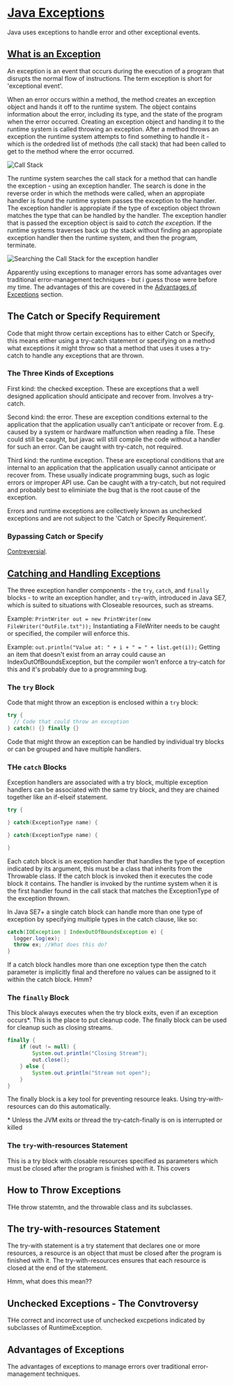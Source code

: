 # [Java Exceptions](https://docs.oracle.com/javase/tutorial/essential/exceptions/index.html)

Java uses exceptions to handle error and other exceptional events.

## [What is an Exception](https://docs.oracle.com/javase/tutorial/essential/exceptions/definition.html)

An exception is an event that occurs during the execution of a program that disrupts the normal flow of instructions.
The term exception is short for 'exceptional event'.

When an error occurs within a method, the method creates an exception object and hands it off to the runtime system. The object contains information about the error, including its type, and the state of the program when the error occurred. Creating an exception object and handing it to the runtime system is called throwing an exception. After a method throws an exception the runtime system attempts to find something to handle it - which is the ordedred list of methods (the call stack) that had been called to get to the method where the error occurred.

![Call Stack](https://docs.oracle.com/javase/tutorial/figures/essential/exceptions-callstack.gif)

The runtime system searches the call stack for a method that can handle the exception - using an exception handler. The search is done in the reverse order in which the methods were called, when an appropiate handler is found the runtime system passes the exception to the handler. The exception handler is appropiate if the type of exception object thrown matches the type that can be handled by the handler. The exception handler that is passed the exception object is said to *catch the exception*. If the runtime systems traverses back up the stack without finding an appropiate exception handler then the runtime system, and then the program, terminate.

![Searching the Call Stack for the exception handler](https://docs.oracle.com/javase/tutorial/figures/essential/exceptions-errorOccurs.gif)

Apparently using exceptions to manager errors has some advantages over traditional error-management techniques - but i guess those were before my time. The advantages of this are covered in the [Advantages of Exceptions](https://docs.oracle.com/javase/tutorial/essential/exceptions/advantages.html) section.

## The Catch or Specify Requirement

Code that might throw certain exceptions has to either Catch or Specify, this means either using a try-catch statement or specifying on a method what exceptions it might throw so that a method that uses it uses a try-catch to handle any exceptions that are thrown.

### The Three Kinds of Exceptions

First kind: the checked exception. These are exceptions that a well designed application should anticipate and recover from. Involves a try-catch.

Second kind: the error. These are exception conditions external to the application that the application usually can't anticipate or recover from. E.g. caused by a system or hardware malfunction when reading a file. These could still be caught, but javac will still compile the code without a handler for such an error. Can be caught with try-catch, not required.

Third kind: the runtime exception. These are exceptional conditions that are internal to an application that the application usually cannot anticipate or recover from. These usually indicate programming bugs, such as logic errors or improper API use. Can be caught with a try-catch, but not required and probably best to eliminiate the bug that is the root cause of the exception.

Errors and runtime exceptions are collectively known as unchecked exceptions and are not subject to the 'Catch or Specify Requirement'.

### Bypassing Catch or Specify

[Contreversial](https://docs.oracle.com/javase/tutorial/essential/exceptions/runtime.html).

## [Catching and Handling Exceptions](https://docs.oracle.com/javase/tutorial/essential/exceptions/handling.html)

The three exception handler components - the `try`, `catch`, and `finally` blocks - to write an exception handler, and `try`-with, introduced in Java SE7, which is suited to situations with Closeable resources, such as streams.

Example: `PrintWriter out = new PrintWriter(new FileWriter("OutFile.txt"));`
Instantiating a FileWriter needs to be caught or specified, the compiler will enforce this.

Example: `out.println("Value at: " + i + " = " + list.get(i));`
Getting an item that doesn't exist from an array could cause an IndexOutOfBoundsException, but the compiler won't enforce a try-catch for this and it's probably due to a programming bug.

### The `try` Block

Code that might throw an exception is enclosed within a `try` block:

```java
try {
  // Code that could throw an exception
} catch() {} finally {}
```

Code that might throw an exception can be handled by individual try blocks or can be grouped and have multiple handlers.

### THe `catch` Blocks

Exception handlers are associated with a try block, multiple exception handlers can be associated with the same try block, and they are chained together like an if-elseif statement.

```java
try {

} catch(ExceptionType name) {

} catch(ExceptionType name) {

}
```

Each catch block is an exception handler that handles the type of exception indicated by its argument, this must be a class that inherits from the Throwable class.
If the catch block is invoked then it executes the code block it contains. The handler is invoked by the runtime system when it is the first handler found in the call stack that matches the ExceptionType of the exception thrown.

In Java SE7+ a single catch block can handle more than one type of exception by specifying multiple types in the catch clause, like so:

```java
catch(IOException | IndexOutOfBoundsException e) {
  logger.log(ex);
  throw ex; //What does this do?
}
```

If a catch block handles more than one exception type then the catch parameter is implicitly final and therefore no values can be assigned to it within the catch block. Hmm?

### The `finally` Block

This block always executes when the try block exits, even if an exception occurs*. This is the place to put cleanup code.
The finally block can be used for cleanup such as closing streams.

```java
finally {
    if (out != null) {
        System.out.println("Closing Stream");
        out.close();
    } else {
        System.out.println("Stream not open");
    }
}
```

The finally block is a key tool for preventing resource leaks. Using try-with-resources can do this automatically.

\* Unless the JVM exits or thread the try-catch-finally is on is interrupted or killed

### The `try`-with-resources Statement

This is a try block with closable resources specified as parameters which must be closed after the program is finished with it. This covers

## How to Throw Exceptions

THe throw statemtn, and the throwable class and its subclasses.

## The try-with-resources Statement

The try-with statement is a try statement that declares one or more resources, a resource is an object that must be closed after the program is finished with it. The try-with-resources ensures that each resource is closed at the end of the statement.

Hmm, what does this mean??

## Unchecked Exceptions - The Convtroversy

THe correct and incorrect use of unchecked excpetions indicated by subclasses of RuntimeException.

## Advantages of Exceptions

The advantages of exceptions to manage errors over traditional error-management techniques.
